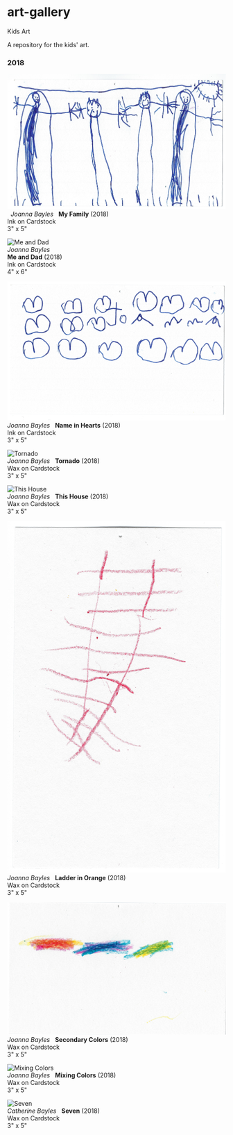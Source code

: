 # art-gallery
Kids Art

A repository for the kids' art.

### 2018

![My Family](https://github.com/joebayles/art-gallery/blob/master/2018/MyFamily.jpg)  
*Joanna Bayles*  
__My Family__ (2018)  
Ink on Cardstock  
3" x 5"

![Me and Dad](https://github.com/joebayles/art-gallery/blob/master/2018/MeandDad.jpg)  
*Joanna Bayles*  
__Me and Dad__ (2018)  
Ink on Cardstock  
4" x 6"

![Name in Hearts](https://github.com/joebayles/art-gallery/blob/master/2018/NameinHearts.jpg)  
*Joanna Bayles*   
__Name in Hearts__ (2018)  
Ink on Cardstock  
3" x 5"

![Tornado](https://github.com/joebayles/art-gallery/blob/master/2018/Tornado.jpg)  
*Joanna Bayles*   
__Tornado__ (2018)  
Wax on Cardstock  
3" x 5"

![This House](https://github.com/joebayles/art-gallery/blob/master/2018/ThisHouse.jpg)  
*Joanna Bayles*   
__This House__ (2018)  
Wax on Cardstock  
3" x 5"

![Ladder in Orange](https://github.com/joebayles/art-gallery/blob/master/2018/LadderinOrange.jpg)  
*Joanna Bayles*   
__Ladder in Orange__ (2018)  
Wax on Cardstock  
3" x 5"

![Secondary Colors](https://github.com/joebayles/art-gallery/blob/master/2018/SecondaryColors.jpg)  
*Joanna Bayles*   
__Secondary Colors__ (2018)  
Wax on Cardstock  
3" x 5"

![Mixing Colors](https://github.com/joebayles/art-gallery/blob/master/2018/MixingColors.jpg)  
*Joanna Bayles*   
__Mixing Colors__ (2018)  
Wax on Cardstock  
3" x 5"

![Seven](https://github.com/joebayles/art-gallery/blob/master/2018/Seven.jpg)  
*Catherine Bayles*   
__Seven__ (2018)  
Wax on Cardstock  
3" x 5"
